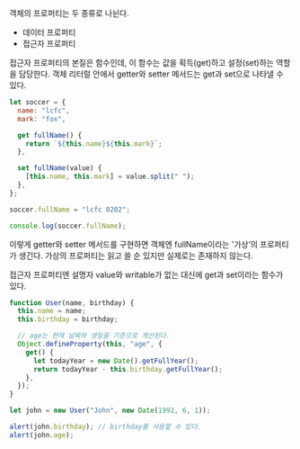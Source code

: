 객체의 프로퍼티는 두 종류로 나뉜다.

- 데이터 프로퍼티
- 접근자 프로퍼티

접근자 프로퍼티의 본질은 함수인데, 이 함수는 값을 획득(get)하고 설정(set)하는 역할을 담당한다.
객체 리터럴 안에서 getter와 setter 메서드는 get과 set으로 나타낼 수 있다.

```js
let soccer = {
  name: "lcfc",
  mark: "fox",

  get fullName() {
    return `${this.name}${this.mark}`;
  },

  set fullName(value) {
    [this.name, this.mark] = value.split(" ");
  },
};

soccer.fullName = "lcfc 0202";

console.log(soccer.fullName);
```

이렇게 getter와 setter 메서드를 구현하면 객체엔 fullName이라는 '가상’의 프로퍼티가 생긴다.
가상의 프로퍼티는 읽고 쓸 순 있지만 실제로는 존재하지 않는다.

접근자 프로퍼티엔 설명자 value와 writable가 없는 대신에 get과 set이라는 함수가 있다.

```js
function User(name, birthday) {
  this.name = name;
  this.birthday = birthday;

  // age는 현재 날짜와 생일을 기준으로 계산된다.
  Object.defineProperty(this, "age", {
    get() {
      let todayYear = new Date().getFullYear();
      return todayYear - this.birthday.getFullYear();
    },
  });
}

let john = new User("John", new Date(1992, 6, 1));

alert(john.birthday); // birthday를 사용할 수 있다.
alert(john.age);
```
